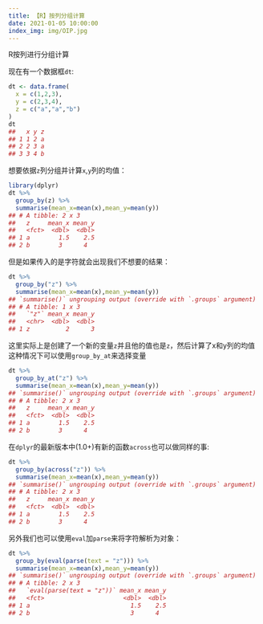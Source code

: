 ```yaml
---
title: 【R】按列分组计算 
date: 2021-01-05 10:00:00    
index_img: img/OIP.jpg
---
```


R按列进行分组计算
<!-- more -->
现在有一个数据框`dt`:

``` r
dt <- data.frame(
  x = c(1,2,3),
  y = c(2,3,4),
  z = c("a","a","b")
)
dt
##   x y z
## 1 1 2 a
## 2 2 3 a
## 3 3 4 b
```

想要依据`z`列分组并计算`x`,`y`列的均值：

``` r
library(dplyr)
dt %>% 
  group_by(z) %>% 
  summarise(mean_x=mean(x),mean_y=mean(y))
## # A tibble: 2 x 3
##   z     mean_x mean_y
##   <fct>  <dbl>  <dbl>
## 1 a        1.5    2.5
## 2 b        3      4
```

但是如果传入的是字符就会出现我们不想要的结果：

``` r
dt %>% 
  group_by("z") %>% 
  summarise(mean_x=mean(x),mean_y=mean(y))
## `summarise()` ungrouping output (override with `.groups` argument)
## # A tibble: 1 x 3
##   `"z"` mean_x mean_y
##   <chr>  <dbl>  <dbl>
## 1 z          2      3
```

这里实际上是创建了一个新的变量`z`并且他的值也是`z`，然后计算了x和y列的均值   
这种情况下可以使用`group_by_at`来选择变量

``` r
dt %>% 
  group_by_at("z") %>% 
  summarise(mean_x=mean(x),mean_y=mean(y))
## `summarise()` ungrouping output (override with `.groups` argument)
## # A tibble: 2 x 3
##   z     mean_x mean_y
##   <fct>  <dbl>  <dbl>
## 1 a        1.5    2.5
## 2 b        3      4
```

在`dplyr`的最新版本中(1.0+)有新的函数`across`也可以做同样的事:

``` r
dt %>% 
  group_by(across("z")) %>% 
  summarise(mean_x=mean(x),mean_y=mean(y))
## `summarise()` ungrouping output (override with `.groups` argument)
## # A tibble: 2 x 3
##   z     mean_x mean_y
##   <fct>  <dbl>  <dbl>
## 1 a        1.5    2.5
## 2 b        3      4
```

另外我们也可以使用`eval`加`parse`来将字符解析为对象：

``` r
dt %>% 
  group_by(eval(parse(text = "z"))) %>% 
  summarise(mean_x=mean(x),mean_y=mean(y))
## `summarise()` ungrouping output (override with `.groups` argument)
## # A tibble: 2 x 3
##   `eval(parse(text = "z"))` mean_x mean_y
##   <fct>                      <dbl>  <dbl>
## 1 a                            1.5    2.5
## 2 b                            3      4
```
